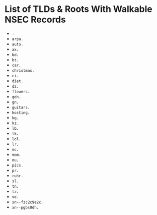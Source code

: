 # List of TLDs & Roots With Walkable NSEC Records

* `.`
* `arpa.`
* `auto.`
* `ax.`
* `bd.`
* `bt.`
* `car.`
* `christmas.`
* `ci.`
* `diet.`
* `dz.`
* `flowers.`
* `gdn.`
* `gn.`
* `guitars.`
* `hosting.`
* `kg.`
* `kz.`
* `lb.`
* `lk.`
* `lol.`
* `lr.`
* `mc.`
* `mom.`
* `nu.`
* `pics.`
* `pr.`
* `ruhr.`
* `sl.`
* `tn.`
* `tz.`
* `ve.`
* `xn--fzc2c9e2c.`
* `xn--pgbs0dh.`
